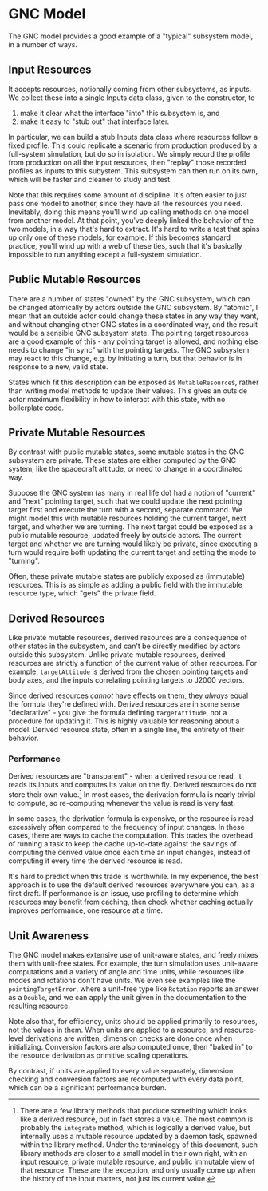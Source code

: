 # GNC Model

The GNC model provides a good example of a "typical" subsystem model, in a number of ways.

## Input Resources

It accepts resources, notionally coming from other subsystems, as inputs.
We collect these into a single Inputs data class, given to the constructor, to
1. make it clear what the interface "into" this subsystem is, and
2. make it easy to "stub out" that interface later.

In particular, we can build a stub Inputs data class where resources follow a fixed profile.
This could replicate a scenario from production produced by a full-system simulation, but do so in isolation.
We simply record the profile from production on all the input resources, then "replay" those recorded profiles as inputs to this subystem.
This subsystem can then run on its own, which will be faster and cleaner to study and test.

Note that this requires some amount of discipline.
It's often easier to just pass one model to another, since they have all the resources you need.
Inevitably, doing this means you'll wind up calling methods on one model from another model.
At that point, you've deeply linked the behavior of the two models, in a way that's hard to extract.
It's hard to write a test that spins up only one of these models, for example.
If this becomes standard practice, you'll wind up with a web of these ties, such that it's basically impossible to run
anything except a full-system simulation.

## Public Mutable Resources

There are a number of states "owned" by the GNC subsystem, which can be changed atomically by actors outside the GNC subsystem.
By "atomic", I mean that an outside actor could change these states in any way they want, and without changing other GNC states
in a coordinated way, and the result would be a sensible GNC subsystem state.
The pointing target resources are a good example of this - any pointing target is allowed,
and nothing else needs to change "in sync" with the pointing targets.
The GNC subsystem may react to this change, e.g. by initiating a turn, but that behavior is in response to a new, valid state.

States which fit this description can be exposed as `MutableResource`s, rather than writing model methods to update their values.
This gives an outside actor maximum flexibility in how to interact with this state, with no boilerplate code.

## Private Mutable Resources

By contrast with public mutable states, some mutable states in the GNC subsystem are private.
These states are either computed by the GNC system, like the spacecraft attitude,
or need to change in a coordinated way.

Suppose the GNC system (as many in real life do) had a notion of "current" and "next" pointing target,
such that we could update the next pointing target first and execute the turn with a second, separate command.
We might model this with mutable resources holding the current target, next target, and whether we are turning.
The next target could be exposed as a public mutable resource, updated freely by outside actors.
The current target and whether we are turning would likely be private, since executing a turn would require
both updating the current target and setting the mode to "turning".

Often, these private mutable states are publicly exposed as (immutable) resources.
This is as simple as adding a public field with the immutable resource type, which "gets" the private field.

## Derived Resources

Like private mutable resources, derived resources are a consequence of other states in the subsystem,
and can't be directly modified by actors outside this subsystem.
Unlike private mutable resources, derived resources are strictly a function of the current value of other resources.
For example, `targetAttitude` is derived from the chosen pointing targets and body axes,
and the inputs correlating pointing targets to J2000 vectors.

Since derived resources _cannot_ have effects on them, they _always_ equal the formula they're defined with.
Derived resources are in some sense "declarative" - you give the formula defining `targetAttitude`, not a procedure for updating it.
This is highly valuable for reasoning about a model.
Derived resource state, often in a single line, the entirety of their behavior.

### Performance

Derived resources are "transparent" - when a derived resource read, it reads its inputs and computes its value on the fly.
Derived resources do not store their own value.[^derived-store-value]
In most cases, the derivation formula is nearly trivial to compute, so re-computing whenever the value is read is very fast.

[^derived-store-value]: There are a few library methods that produce something which looks like a derived resource, but in fact stores a value.
    The most common is probably the `integrate` method, which is logically a derived value, but internally uses a mutable resource
    updated by a daemon task, spawned within the library method.
    Under the terminology of this document, such library methods are closer to a small model in their own right,
    with an input resource, private mutable resource, and public immutable view of that resource.
    These are the exception, and only usually come up when the history of the input matters, not just its current value.

In some cases, the derivation formula is expensive, or the resource is read excessively often compared to the frequency of input changes.
In these cases, there are ways to cache the computation.
This trades the overhead of running a task to keep the cache up-to-date
against the savings of computing the derived value once each time an input changes,
instead of computing it every time the derived resource is read.

It's hard to predict when this trade is worthwhile.
In my experience, the best approach is to use the default derived resources everywhere you can, as a first draft.
If performance is an issue, use profiling to determine which resources may benefit from caching,
then check whether caching actually improves performance, one resource at a time.

## Unit Awareness

The GNC model makes extensive use of unit-aware states, and freely mixes them with unit-free states.
For example, the turn simulation uses unit-aware computations and a variety of angle and time units,
while resources like modes and rotations don't have units.
We even see examples like the `pointingTargetError`, where a unit-free type like `Rotation` reports an answer as a `Double`,
and we can apply the unit given in the documentation to the resulting resource.

Note also that, for efficiency, units should be applied primarily to resources, not the values in them.
When units are applied to a resource, and resource-level derivations are written, dimension checks are done once when initializing.
Conversion factors are also computed once, then "baked in" to the resource derivation as primitive scaling operations.

By contrast, if units are applied to every value separately, dimension checking and conversion factors are recomputed with
every data point, which can be a significant performance burden.

[//]: # (TODO: Subsystem Activities)
